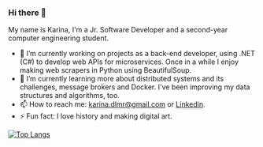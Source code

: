 ### Hi there 👋

My name is Karina, I'm a Jr. Software Developer and a second-year computer engineering student.

- 🔭 I’m currently working on projects as a back-end developer, using .NET (C#) to develop web APIs for microservices. Once in a while I enjoy making web scrapers in Python using BeautifulSoup.
- 🌱 I’m currently learning more about distributed systems and its challenges, message brokers and Docker. I've been improving my data structures and algorithms, too.
- 📫 How to reach me: karina.dlmr@gmail.com or [Linkedin](https://www.linkedin.com/in/karina-dalarmelina-moreira-390230117/).
- ⚡ Fun fact: I love history and making digital art.

[![Top Langs](https://github-readme-stats.vercel.app/api/top-langs/?username=kdmoreira&layout=compact&exclude_repo=data-science-alura&langs_count=6)](https://github.com/anuraghazra/github-readme-stats)

<!--
**kdmoreira/kdmoreira** is a ✨ _special_ ✨ repository because its `README.md` (this file) appears on your GitHub profile.

Here are some ideas to get you started:

- 🔭 I’m currently working on...
- 🌱 I’m currently learning...
- 👯 I’m looking to collaborate on ...
- 🤔 I’m looking for help with ...
- 💬 Ask me about ...
- 📫 How to reach me:
- 😄 Pronouns:
- ⚡ Fun fact:
-->
